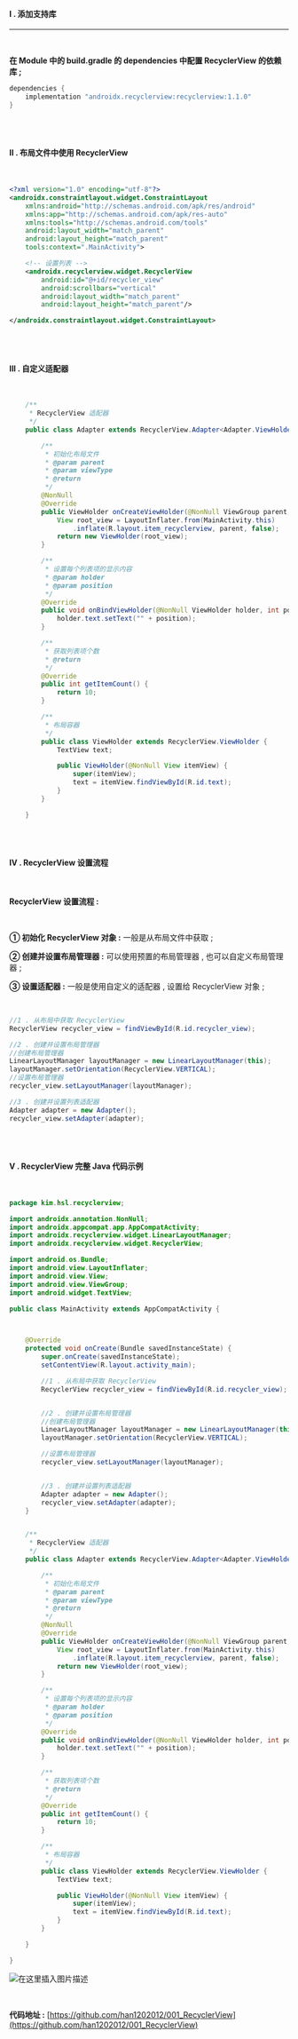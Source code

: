 


<br>
<br>

#### I . 添加支持库

---

<br>

**在 Module 中的 build.gradle 的 dependencies 中配置 RecyclerView 的依赖库 ;** 

```java
dependencies {
    implementation "androidx.recyclerview:recyclerview:1.1.0"
}
```


<br>
<br>

#### II . 布局文件中使用 RecyclerView 

<br>


```xml
<?xml version="1.0" encoding="utf-8"?>
<androidx.constraintlayout.widget.ConstraintLayout
    xmlns:android="http://schemas.android.com/apk/res/android"
    xmlns:app="http://schemas.android.com/apk/res-auto"
    xmlns:tools="http://schemas.android.com/tools"
    android:layout_width="match_parent"
    android:layout_height="match_parent"
    tools:context=".MainActivity">

	<!-- 设置列表 -->
    <androidx.recyclerview.widget.RecyclerView
        android:id="@+id/recycler_view"
        android:scrollbars="vertical"
        android:layout_width="match_parent"
        android:layout_height="match_parent"/>

</androidx.constraintlayout.widget.ConstraintLayout>
```



<br>
<br>

#### III . 自定义适配器

<br>


```java
    /**
     * RecyclerView 适配器
     */
    public class Adapter extends RecyclerView.Adapter<Adapter.ViewHolder> {

        /**
         * 初始化布局文件
         * @param parent
         * @param viewType
         * @return
         */
        @NonNull
        @Override
        public ViewHolder onCreateViewHolder(@NonNull ViewGroup parent, int viewType) {
            View root_view = LayoutInflater.from(MainActivity.this)
            	.inflate(R.layout.item_recyclerview, parent, false);
            return new ViewHolder(root_view);
        }

        /**
         * 设置每个列表项的显示内容
         * @param holder
         * @param position
         */
        @Override
        public void onBindViewHolder(@NonNull ViewHolder holder, int position) {
            holder.text.setText("" + position);
        }

        /**
         * 获取列表项个数
         * @return
         */
        @Override
        public int getItemCount() {
            return 10;
        }

        /**
         * 布局容器
         */
        public class ViewHolder extends RecyclerView.ViewHolder {
            TextView text;

            public ViewHolder(@NonNull View itemView) {
                super(itemView);
                text = itemView.findViewById(R.id.text);
            }
        }

    }
```



<br>
<br>

#### IV . RecyclerView 设置流程

<br>


**RecyclerView 设置流程 :** 

<br>

**① 初始化 RecyclerView 对象 :** 一般是从布局文件中获取 ; 

**② 创建并设置布局管理器 :** 可以使用预置的布局管理器 , 也可以自定义布局管理器 ; 

**③ 设置适配器 :** 一般是使用自定义的适配器 , 设置给 RecyclerView 对象 ; 

<br>

```java
//1 . 从布局中获取 RecyclerView
RecyclerView recycler_view = findViewById(R.id.recycler_view);

//2 . 创建并设置布局管理器
//创建布局管理器
LinearLayoutManager layoutManager = new LinearLayoutManager(this);
layoutManager.setOrientation(RecyclerView.VERTICAL);
//设置布局管理器
recycler_view.setLayoutManager(layoutManager);

//3 . 创建并设置列表适配器
Adapter adapter = new Adapter();
recycler_view.setAdapter(adapter);
```



<br>
<br>

#### V . RecyclerView 完整 Java 代码示例 

<br>


```java
package kim.hsl.recyclerview;

import androidx.annotation.NonNull;
import androidx.appcompat.app.AppCompatActivity;
import androidx.recyclerview.widget.LinearLayoutManager;
import androidx.recyclerview.widget.RecyclerView;

import android.os.Bundle;
import android.view.LayoutInflater;
import android.view.View;
import android.view.ViewGroup;
import android.widget.TextView;

public class MainActivity extends AppCompatActivity {



    @Override
    protected void onCreate(Bundle savedInstanceState) {
        super.onCreate(savedInstanceState);
        setContentView(R.layout.activity_main);

        //1 . 从布局中获取 RecyclerView
        RecyclerView recycler_view = findViewById(R.id.recycler_view);


        //2 . 创建并设置布局管理器
        //创建布局管理器
        LinearLayoutManager layoutManager = new LinearLayoutManager(this);
        layoutManager.setOrientation(RecyclerView.VERTICAL);

        //设置布局管理器
        recycler_view.setLayoutManager(layoutManager);


        //3 . 创建并设置列表适配器
        Adapter adapter = new Adapter();
        recycler_view.setAdapter(adapter);
    }


    /**
     * RecyclerView 适配器
     */
    public class Adapter extends RecyclerView.Adapter<Adapter.ViewHolder> {

        /**
         * 初始化布局文件
         * @param parent
         * @param viewType
         * @return
         */
        @NonNull
        @Override
        public ViewHolder onCreateViewHolder(@NonNull ViewGroup parent, int viewType) {
            View root_view = LayoutInflater.from(MainActivity.this)
            	.inflate(R.layout.item_recyclerview, parent, false);
            return new ViewHolder(root_view);
        }

        /**
         * 设置每个列表项的显示内容
         * @param holder
         * @param position
         */
        @Override
        public void onBindViewHolder(@NonNull ViewHolder holder, int position) {
            holder.text.setText("" + position);
        }

        /**
         * 获取列表项个数
         * @return
         */
        @Override
        public int getItemCount() {
            return 10;
        }

        /**
         * 布局容器
         */
        public class ViewHolder extends RecyclerView.ViewHolder {
            TextView text;

            public ViewHolder(@NonNull View itemView) {
                super(itemView);
                text = itemView.findViewById(R.id.text);
            }
        }

    }

}

```


![在这里插入图片描述](https://img-blog.csdnimg.cn/20200321200402211.png?x-oss-process=image/watermark,type_ZmFuZ3poZW5naGVpdGk,shadow_10,text_aHR0cHM6Ly9ibG9nLmNzZG4ubmV0L2hhbjEyMDIwMTI=,size_16,color_FFFFFF,t_70)




<br>

**代码地址 :** [https://github.com/han1202012/001_RecyclerView](https://github.com/han1202012/001_RecyclerView)
